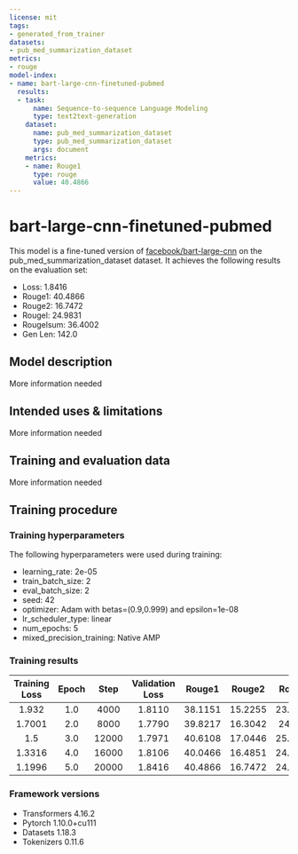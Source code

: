 ```yaml
---
license: mit
tags:
- generated_from_trainer
datasets:
- pub_med_summarization_dataset
metrics:
- rouge
model-index:
- name: bart-large-cnn-finetuned-pubmed
  results:
  - task:
      name: Sequence-to-sequence Language Modeling
      type: text2text-generation
    dataset:
      name: pub_med_summarization_dataset
      type: pub_med_summarization_dataset
      args: document
    metrics:
    - name: Rouge1
      type: rouge
      value: 40.4866
---
```


<!-- This model card has been generated automatically according to the information the Trainer had access to. You
should probably proofread and complete it, then remove this comment. -->

# bart-large-cnn-finetuned-pubmed

This model is a fine-tuned version of [facebook/bart-large-cnn](https://huggingface.co/facebook/bart-large-cnn) on the pub_med_summarization_dataset dataset.
It achieves the following results on the evaluation set:
- Loss: 1.8416
- Rouge1: 40.4866
- Rouge2: 16.7472
- Rougel: 24.9831
- Rougelsum: 36.4002
- Gen Len: 142.0

## Model description

More information needed

## Intended uses & limitations

More information needed

## Training and evaluation data

More information needed

## Training procedure

### Training hyperparameters

The following hyperparameters were used during training:
- learning_rate: 2e-05
- train_batch_size: 2
- eval_batch_size: 2
- seed: 42
- optimizer: Adam with betas=(0.9,0.999) and epsilon=1e-08
- lr_scheduler_type: linear
- num_epochs: 5
- mixed_precision_training: Native AMP

### Training results

| Training Loss | Epoch | Step  | Validation Loss | Rouge1  | Rouge2  | Rougel  | Rougelsum | Gen Len  |
|:-------------:|:-----:|:-----:|:---------------:|:-------:|:-------:|:-------:|:---------:|:--------:|
| 1.932         | 1.0   | 4000  | 1.8110          | 38.1151 | 15.2255 | 23.4286 | 34.2521   | 141.8905 |
| 1.7001        | 2.0   | 8000  | 1.7790          | 39.8217 | 16.3042 | 24.649  | 35.831    | 142.0    |
| 1.5           | 3.0   | 12000 | 1.7971          | 40.6108 | 17.0446 | 25.1977 | 36.5556   | 141.9865 |
| 1.3316        | 4.0   | 16000 | 1.8106          | 40.0466 | 16.4851 | 24.7094 | 36.0998   | 141.9335 |
| 1.1996        | 5.0   | 20000 | 1.8416          | 40.4866 | 16.7472 | 24.9831 | 36.4002   | 142.0    |


### Framework versions

- Transformers 4.16.2
- Pytorch 1.10.0+cu111
- Datasets 1.18.3
- Tokenizers 0.11.6
